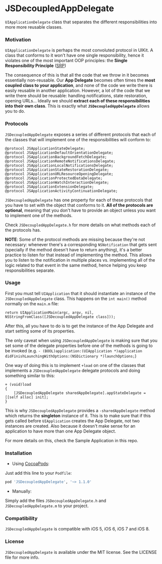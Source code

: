 JSDecoupledAppDelegate
======================

`UIApplicationDelegate` class that separates the different responsibilities into more more reusable classes.

### Motivation
`UIApplicationDelegate` is perhaps the most convoluted protocol in UIKit. A class that conforms to it won't have one single responsibility, hence it violates one of the most important OOP principles: the **Single Responsibility Principle** ([SRP](http://en.wikipedia.org/wiki/Single_responsibility_principle))

The consequence of this is that all the code that we throw in it becomes essentially non-reusable. Our **App Delegate** becomes often times the **most coupled class to your application**, and none of the code we write there is easily reusable in another application. However, a lot of the code that we write there should be reusable: handling notifications, state restoration, opening URLs... Ideally we should **extract each of these responsibilities into their own class**. This is exactly what **`JSDecoupledAppDelegate`** allows you to do.

### Protocols
`JSDecoupledAppDelegate` exposes a series of different protocols that each of the classes that will implement one of the responsibilities will conform to:

```objc
@protocol JSApplicationStateDelegate;
@protocol JSApplicationDefaultOrientationDelegate;
@protocol JSApplicationBackgroundFetchDelegate;
@protocol JSApplicationRemoteNotificationsDelegate;
@protocol JSApplicationLocalNotificationsDelegate;
@protocol JSApplicationStateRestorationDelegate;
@protocol JSApplicationURLResourceOpeningDelegate;
@protocol JSApplicationProtectedDataDelegate;
@protocol JSApplicationWatchInteractionDelegate;
@protocol JSApplicationExtensionDelegate;
@protocol JSApplicationActivityContinuationDelegate;
```

`JSDecoupledAppDelegate` has one property for each of these protocols that you have to set with the object that conforms to it.
**All of the protocols are optional**, meaning that you don't have to provide an object unless you want to implement one of the methods.

Check `JSDecoupledAppDelegate.h` for more details on what methods each of the protocols has.

**NOTE**:
Some of the protocol methods are missing because they're not necessary: whenever there's a corresponding `NSNotification` that gets sent (specially if the method doesn't have to return anything), it's a better practice to listen for that instead of implementing the method. This allows you to listen to the notification in multiple places vs. implementing all of the logic related to that event in the same method, hence helping you keep responsibilities separate.

### Usage
First you must tell `UIApplication` that it should instantiate an instance of the `JSDecoupledAppDelegate` class. This happens on the `int main()` method normally on the `main.m` file:

```objc
return UIApplicationMain(argc, argv, nil, NSStringFromClass([JSDecoupledAppDelegate class]));
```

After this, all you have to do is to get the instance of the App Delegate and start setting some of its properties.

The only caveat when using `JSDecoupledAppDelegate` is making sure that you set some of the delegate properties before one of the methods is going to be invoked (e.g. `- (BOOL)application:(UIApplication *)application didFinishLaunchingWithOptions:(NSDictionary *)launchOptions;`)

One way of doing this is to implement `+load` on one of the classes that implements a `JSDecoupledAppDelegate` delegate protocols and doing something similar to this:

```objc
+ (void)load
{
    [JSDecoupledAppDelegate sharedAppDelegate].appStateDelegate = [[self alloc] init];
}
```

This is why `JSDecoupledAppDelegate` provides a `-sharedAppDelegate` method which returns the **singleton** instance of it. This is to make sure that if this gets called before `UIApplication` creates the App Delegate, not two instances are created. Also because it doesn't make sense for an application to have more than one App Delegate object.

For more details on this, check the Sample Application in this repo.

### Installation

- Using [CocoaPods](http://cocoapods.org/):

Just add this line to your `Podfile`:

```ruby
pod 'JSDecoupledAppDelegate', '~> 1.1.0'
```

- Manually:

Simply add the files `JSDecoupledAppDelegate.h` and `JSDecoupledAppDelegate.m` to your project.

### Compatibility
`JSDecoupledAppDelegate` is compatible with iOS 5, iOS 6, iOS 7 and iOS 8.

### License
`JSDecoupledAppDelegate` is available under the MIT license. See the LICENSE file for more info.
